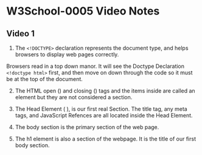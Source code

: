 # W3School-0005 Video Notes

## Video 1

1. The ```<!DOCTYPE>``` declaration represents the document type, and helps browsers to display web pages correctly.

Browsers read in a top down manor. It will see the Doctype Declaration ```<!doctype html>``` first, and then move on down through the code so it must be at the top of the document.

2. The HTML open (<html>) and closing (</html>) tags and the items inside are called an element but they are not considered a section.

3. The Head Element (<head> </head> ), is our first real Section. The title tag, any meta tags, and JavaScript Refences are all located inside the Head Element.

4. The body section is the primary section of the web page.

5. The h1 element is also a section of the webpage. It is the title of our first body section.
